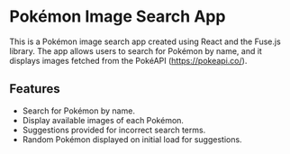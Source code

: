 # Pokémon Image Search App

This is a Pokémon image search app created using React and the Fuse.js library. The app allows users to search for Pokémon by name, and it displays images fetched from the PokéAPI (https://pokeapi.co/).

## Features
- Search for Pokémon by name.
- Display available images of each Pokémon.
- Suggestions provided for incorrect search terms.
- Random Pokémon displayed on initial load for suggestions.



